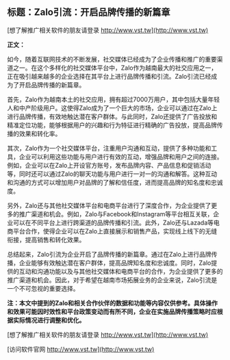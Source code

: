 ## **标题：Zalo引流：开启品牌传播的新篇章**

[想了解推广相关软件的朋友请登录 http://www.vst.tw](http://www.vst.tw)

**正文：**

如今，随着互联网技术的不断发展，社交媒体已经成为了企业传播和推广的重要渠道之一。在这个多样化的社交媒体平台中，Zalo作为越南最大的社交应用之一，正在吸引越来越多的企业选择在其平台上进行品牌传播和引流。Zalo引流已经成为了开启品牌传播的新篇章。

首先，Zalo作为越南本土的社交应用，拥有超过7000万用户，其中包括大量年轻人和中产阶级用户。这使得Zalo成为了一个巨大的市场，企业可以通过在Zalo上进行品牌传播，有效地触达潜在客户群体。与此同时，Zalo还提供了广告投放和精准定位功能，能够根据用户的兴趣和行为特征进行精确的广告投放，提高品牌传播的效果和转化率。

其次，Zalo作为一个社交媒体平台，注重用户沟通和互动，提供了多种功能和工具，企业可以利用这些功能与用户进行有效的互动，增强品牌和用户之间的连接。例如，企业可以在Zalo上开设官方账号，发布品牌内容、产品信息和促销活动等，同时还可以通过Zalo的聊天功能与用户进行一对一的沟通和解答。这种互动和沟通的方式可以增加用户对品牌的了解和信任度，进而提高品牌的知名度和忠诚度。

另外，Zalo还与其他社交媒体平台和电商平台进行了深度合作，为企业提供了更多的推广渠道和机会。例如，Zalo与Facebook和Instagram等平台相互关联，企业可以在不同平台上进行跨渠道的品牌传播和引流。此外，Zalo还与Lazada等电商平台合作，使得企业可以在Zalo上直接展示和销售产品，实现线上线下的无缝衔接，提高销售和转化效果。

总结起来，Zalo引流为企业开启了品牌传播的新篇章。通过在Zalo上进行品牌传播，企业能够有效触达潜在客户群体，提高品牌知名度和忠诚度。同时，Zalo提供的互动和沟通功能以及与其他社交媒体和电商平台的合作，为企业提供了更多的推广渠道和机会。因此，对于希望在越南市场拓展业务的企业来说，Zalo引流是一个不可忽视的重要选择。

**注：本文中提到的Zalo和相关合作伙伴的数据和功能等内容仅供参考。具体操作和效果可能因时效性和平台政策变动而有所不同，企业在实施品牌传播策略时应根据实际情况进行调整和优化。**

[想了解推广相关软件的朋友请登录 http://www.vst.tw](http://www.vst.tw)


[访问软件官网 http://www.vst.tw](http://www.vst.tw)
